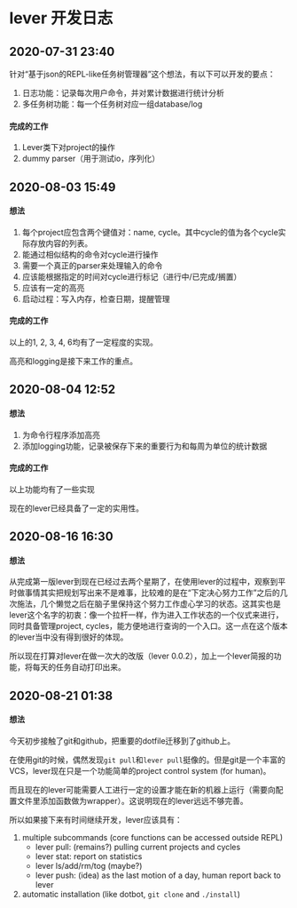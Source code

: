 # lever 开发日志

## 2020-07-31 23:40

针对“基于json的REPL-like任务树管理器”这个想法，有以下可以开发的要点：

1. 日志功能：记录每次用户命令，并对累计数据进行统计分析
2. 多任务树功能：每一个任务树对应一组database/log

#### 完成的工作

1. Lever类下对project的操作
2. dummy parser（用于测试io，序列化）

## 2020-08-03 15:49

#### 想法

1. 每个project应包含两个键值对：name,
   cycle。其中cycle的值为各个cycle实际存放内容的列表。
2. 能通过相似结构的命令对cycle进行操作
3. 需要一个真正的parser来处理输入的命令
4. 应该能根据指定的时间对cycle进行标记（进行中/已完成/搁置）
5. 应该有一定的高亮
6. 启动过程：写入内存，检查日期，提醒管理

#### 完成的工作

以上的1, 2, 3, 4, 6均有了一定程度的实现。

高亮和logging是接下来工作的重点。

## 2020-08-04 12:52

#### 想法

1. 为命令行程序添加高亮
2. 添加logging功能，记录被保存下来的重要行为和每周为单位的统计数据

#### 完成的工作

以上功能均有了一些实现

现在的lever已经具备了一定的实用性。

## 2020-08-16 16:30

#### 想法

从完成第一版lever到现在已经过去两个星期了，在使用lever的过程中，观察到平时做事情其实把规划写出来不是难事，比较难的是在“下定决心努力工作”之后的几次施法，几个懒觉之后在脑子里保持这个努力工作虚心学习的状态。这其实也是lever这个名字的初衷：像一个拉杆一样，作为进入工作状态的一个仪式来进行，同时具备管理project, cycles，能方便地进行查询的一个入口。这一点在这个版本的lever当中没有得到很好的体现。

所以现在打算对lever在做一次大的改版（lever 0.0.2），加上一个lever简报的功能，将每天的任务自动打印出来。

## 2020-08-21 01:38

#### 想法

今天初步接触了git和github，把重要的dotfile迁移到了github上。

在使用git的时候，偶然发现`git pull`和`lever pull`挺像的。但是git是一个丰富的VCS，lever现在只是一个功能简单的project control system (for human)。

而且现在的lever可能需要人工进行一定的设置才能在新的机器上运行（需要向配置文件里添加函数做为wrapper）。这说明现在的lever远远不够完善。

所以如果接下来有时间继续开发，lever应该具有：

1. multiple subcommands (core functions can be accessed outside REPL)
	* lever pull: (remains?) pulling current projects and cycles
	* lever stat: report on statistics
	* lever ls/add/rm/tog (maybe?)
	* lever push: (idea) as the last motion of a day, human report back to lever
2. automatic installation (like dotbot, `git clone` and `./install`)
